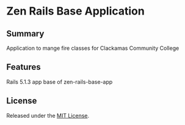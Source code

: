 # Zen Rails Base Application

## Summary
Application to mange fire classes for Clackamas Community College

## Features
Rails 5.1.3 app base of zen-rails-base-app


## License

Released under the [MIT License](https://opensource.org/licenses/MIT).
